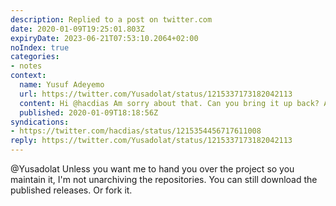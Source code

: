 ```yaml
---
description: Replied to a post on twitter.com
date: 2020-01-09T19:25:01.803Z
expiryDate: 2023-06-21T07:53:10.2064+02:00
noIndex: true
categories:
- notes
context:
  name: Yusuf Adeyemo
  url: https://twitter.com/Yusadolat/status/1215337173182042113
  content: Hi @hacdias Am sorry about that. Can you bring it up back? Am interested
  published: 2020-01-09T18:18:56Z
syndications:
- https://twitter.com/hacdias/status/1215354456717611008
reply: https://twitter.com/Yusadolat/status/1215337173182042113
---
```


@Yusadolat Unless you want me to hand you over the project so you maintain it, I'm not unarchiving the repositories. You can still download the published releases. Or fork it.
